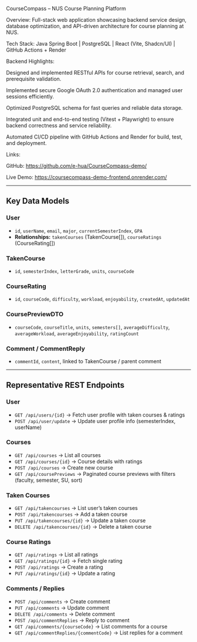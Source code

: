 CourseCompass – NUS Course Planning Platform

Overview:
Full-stack web application showcasing backend service design, database optimization, and API-driven architecture for course planning at NUS.

Tech Stack:
Java Spring Boot | PostgreSQL | React (Vite, Shadcn/UI) | GitHub Actions + Render

Backend Highlights:

Designed and implemented RESTful APIs for course retrieval, search, and prerequisite validation.

Implemented secure Google OAuth 2.0 authentication and managed user sessions efficiently.

Optimized PostgreSQL schema for fast queries and reliable data storage.

Integrated unit and end-to-end testing (Vitest + Playwright) to ensure backend correctness and service reliability.

Automated CI/CD pipeline with GitHub Actions and Render for build, test, and deployment.

Links:

GitHub: https://github.com/e-hua/CourseCompass-demo/

Live Demo: https://coursecompass-demo-frontend.onrender.com/

---

## Key Data Models

### **User**
- `id`, `userName`, `email`, `major`, `currentSemesterIndex`, `GPA`  
- **Relationships:** `takenCourses` (TakenCourse[]), `courseRatings` (CourseRating[])  

### **TakenCourse**
- `id`, `semesterIndex`, `letterGrade`, `units`, `courseCode`  

### **CourseRating**
- `id`, `courseCode`, `difficulty`, `workload`, `enjoyability`, `createdAt`, `updatedAt`  

### **CoursePreviewDTO**
- `courseCode`, `courseTitle`, `units`, `semesters[]`, `averageDifficulty`, `averageWorkload`, `averageEnjoyability`, `ratingCount`  

### **Comment / CommentReply**
- `commentId`, `content`, linked to TakenCourse / parent comment  

---

## Representative REST Endpoints

### **User**
- `GET /api/users/{id}` → Fetch user profile with taken courses & ratings  
- `POST /api/user/update` → Update user profile info (semesterIndex, userName)  

### **Courses**
- `GET /api/courses` → List all courses  
- `GET /api/courses/{id}` → Course details with ratings  
- `POST /api/courses` → Create new course  
- `GET /api/coursePreviews` → Paginated course previews with filters (faculty, semester, SU, sort)  

### **Taken Courses**
- `GET /api/takencourses` → List user’s taken courses  
- `POST /api/takencourses` → Add a taken course  
- `PUT /api/takencourses/{id}` → Update a taken course  
- `DELETE /api/takencourses/{id}` → Delete a taken course  

### **Course Ratings**
- `GET /api/ratings` → List all ratings  
- `GET /api/ratings/{id}` → Fetch single rating  
- `POST /api/ratings` → Create a rating  
- `PUT /api/ratings/{id}` → Update a rating  

### **Comments / Replies**
- `POST /api/comments` → Create comment  
- `PUT /api/comments` → Update comment  
- `DELETE /api/comments` → Delete comment  
- `POST /api/commentReplies` → Reply to comment  
- `GET /api/comments/{courseCode}` → List comments for a course  
- `GET /api/commentReplies/{commentCode}` → List replies for a comment
